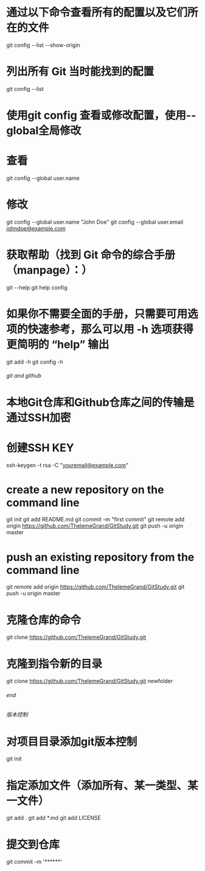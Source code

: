 # 通过以下命令查看所有的配置以及它们所在的文件
git config --list --show-origin
# 列出所有 Git 当时能找到的配置
git config --list

# 使用git config 查看或修改配置，使用--global全局修改
# 查看
git config --global user.name
# 修改
git config --global user.name "John Doe"
git config --global user.email johndoe@example.com

# 获取帮助（找到 Git 命令的综合手册（manpage）：）
git <verb> --help
git help config
# 如果你不需要全面的手册，只需要可用选项的快速参考，那么可以用 -h 选项获得更简明的 “help” 输出
git add -h
git config -h

###### git and github ######

# 本地Git仓库和Github仓库之间的传输是通过SSH加密
# 创建SSH KEY
ssh-keygen -t rsa -C "youremail@example.com"

# create a new repository on the command line
git init
git add README.md
git commit -m "first commit"
git remote add origin https://github.com/ThelemeGrand/GitStudy.git
git push -u origin master

# push an existing repository from the command line
git remote add origin https://github.com/ThelemeGrand/GitStudy.git
git push -u origin master

# 克隆仓库的命令
git clone https://github.com/ThelemeGrand/GitStudy.git
# 克隆到指令新的目录
git clone https://github.com/ThelemeGrand/GitStudy.git newfolder

###### end #######

###### 版本控制 ######

# 对项目目录添加git版本控制
git init

# 指定添加文件（添加所有、某一类型、某一文件）
git add .
git add *.md
git add LICENSE

# 提交到仓库
git commit -m '******'

